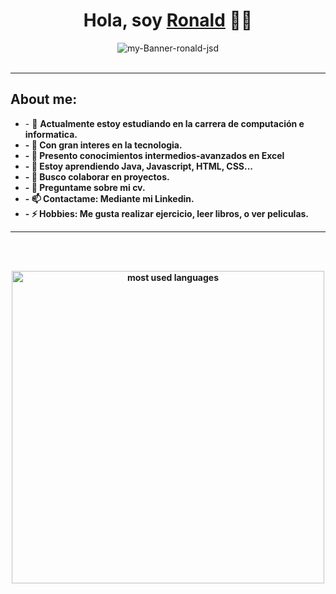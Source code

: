 
<h1 align="center">Hola, soy <a href="https://www.linkedin.com/in/ronald-santiago-jaime-duran/">Ronald</a> 👋😊</h1>

<div align=center>
    <img src="https://i.ibb.co/Pw0tBHj/my-Banner-ronald-jsd.gif" alt="my-Banner-ronald-jsd">

</div>
<br>

<hr >
<h2>About me:</h2>
<ul>  
<li> - 🔭 <b> Actualmente estoy estudiando en la carrera de computación e informatica. </li>
<li> - 💙 <b> Con gran interes en la tecnologia. </li>
<li> - 🌱 <b> Presento conocimientos intermedios-avanzados en Excel</li>
<li> - 🌱 <b> Estoy aprendiendo Java, Javascript, HTML, CSS... </li>
<li> - 👯 <b> Busco colaborar en proyectos.</li>
<li> - 💬 <b> Preguntame sobre mi cv.</li>
<li> - 📫 <b> Contactame: Mediante mi Linkedin.</li>
<li> - ⚡ <b> Hobbies: Me gusta realizar ejercicio, leer libros, o ver peliculas.</li>
</ul>
<hr>
<br> <br>

<p align="center">
    <img alt="most used languages" width="500px" src="https://github-readme-stats.vercel.app/api/top-langs/?username=Ronald-jsd&count_private=true&theme=algolia&bg_color=0,000000,130F40&layout=compact&border_radius=8&langs_count=20"/>
</p>

